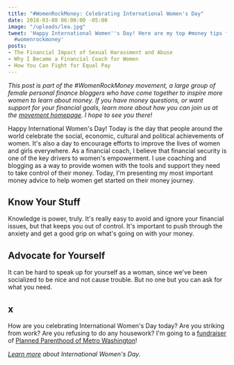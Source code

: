 ```yaml
---
title: "#WomenRockMoney: Celebrating International Women's Day"
date: 2018-03-08 06:00:00 -05:00
image: "/uploads/lea.jpg"
tweet: 'Happy International Women''s Day! Here are my top #money tips for #women.
  #womenrockmoney'
posts:
- The Financial Impact of Sexual Harassment and Abuse
- Why I Became a Financial Coach for Women
- How You Can Fight for Equal Pay
---
```


*This post is part of the #WomenRockMoney movement, a large group of female personal finance bloggers who have come together to inspire more women to learn about money. If you have money questions, or want support for your financial goals, learn more about how you can join us at the [movement homepage](https://www.mamafishsaves.com/womenrockmoney-movement/). I hope to see you there!*

Happy International Women's Day! Today is the day that people around the world celebrate the social, economic, cultural and political achievements of women. It's also a day to encourage efforts to improve the lives of women and girls everywhere. As a financial coach, I believe that financial security is one of the key drivers to women's empowerment. I use coaching and blogging as a way to provide women with the tools and support they need to take control of their money. Today, I'm presenting my most important money advice to help women get started on their money journey.

## Know Your Stuff

Knowledge is power, truly. It's really easy to avoid and ignore your financial issues, but that keeps you out of control. It's important to push through the anxiety and get a good grip on what's going on with your money. 

## Advocate for Yourself

It can be hard to speak up for yourself as a woman, since we've been socialized to be nice and not cause trouble. But no one but you can ask for what you need. 

## x

How are you celebrating International Women's Day today? Are you striking from work? Are you refusing to do any housework? I'm going to a [fundraiser](https://www.facebook.com/events/277506966117621/) of [Planned Parenthood of Metro Washington](https://www.plannedparenthood.org/planned-parenthood-metropolitan-washington-dc)! 

*[Learn more](https://www.internationalwomensday.com/About) about International Women's Day.*